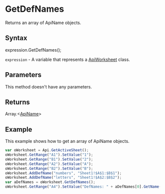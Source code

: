 # GetDefNames

Returns an array of ApiName objects.

## Syntax

expression.GetDefNames();

`expression` - A variable that represents a [ApiWorksheet](../ApiWorksheet.md) class.

## Parameters

This method doesn't have any parameters.

## Returns

Array.<[ApiName](../../ApiName/ApiName.md)>

## Example

This example shows how to get an array of ApiName objects.

```javascript
var oWorksheet = Api.GetActiveSheet();
oWorksheet.GetRange("A1").SetValue("1");
oWorksheet.GetRange("B1").SetValue("2");
oWorksheet.GetRange("A2").SetValue("A");
oWorksheet.GetRange("B2").SetValue("B");
oWorksheet.AddDefName("numbers", "Sheet1!$A$1:$B$1");
oWorksheet.AddDefName("letters", "Sheet1!$A$2:$B$2");
var aDefNames = oWorksheet.GetDefNames();
oWorksheet.GetRange("A4").SetValue("DefNames: " + aDefNames[0].GetName() + ", " + aDefNames[1].GetName());
```
